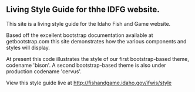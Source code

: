 Living Style Guide for thhe IDFG website.
---------------------------
This site is a living style guide for the Idaho Fish and Game website.

Based off the excellent bootstrap documentation available at getbootstrap.com this site demonstrates how the various components and styles will display.

At present this code illustrates the style of our first bootstrap-based theme, codename 'bison'. A second bootstrap-based theme is also under production codename 'cervus'.  

View this style guide live at http://fishandgame.idaho.gov/ifwis/style

